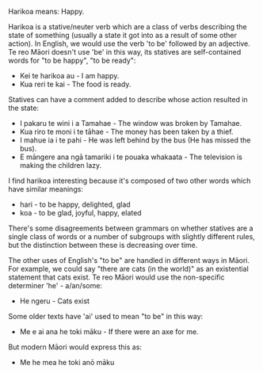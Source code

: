 Harikoa means: Happy.

Harikoa is a stative/neuter verb which are a class of verbs describing the state of something (usually a state it got into as a result of some other action). In English, we would use the verb 'to be' followed by an adjective. Te reo Māori doesn't use 'be' in this way, its statives are self-contained words for "to be happy", "to be ready":
- Kei te harikoa au - I am happy.
- Kua reri te kai - The food is ready.

Statives can have a comment added to describe whose action resulted in the state:
- I pakaru te wini i a Tamahae - The window was broken by Tamahae.
- Kua riro te moni i te tāhae - The money has been taken by a thief.
- I mahue ia i te pahi - He was left behind by the bus (He has missed the bus).
- E māngere ana ngā tamariki i te pouaka whakaata - The television is making the children lazy.

I find harikoa interesting because it's composed of two other words which have similar meanings:
- hari -  to be happy, delighted, glad
- koa - to be glad, joyful, happy, elated

There's some disagreements between grammars on whether statives are a single class of words or a number of subgroups with slightly different rules, but the distinction between these is decreasing over time.

The other uses of English's "to be" are handled in different ways in Māori. For example, we could say "there are cats (in the world)" as an existential statement that cats exist. Te reo Māori would use the non-specific determiner 'he' - a/an/some:
- He ngeru - Cats exist

Some older texts have 'ai' used to mean "to be" in this way:
- Me e ai ana he toki māku - If there were an axe for me.

But modern Māori would express this as:
- Me he mea he toki anō māku